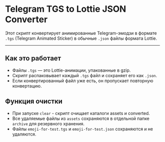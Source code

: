 # Telegram TGS to Lottie JSON Converter

Этот скрипт конвертирует анимированные Telegram-эмодзи в формате `.tgs` (Telegram Animated Sticker) в обычные `.json` файлы формата Lottie.

---

## Как это работает

- Файлы `.tgs` — это Lottie-анимации, упакованные в gzip.
- Скрипт распаковывает каждый `.tgs` файл и сохраняет его как `.json`.
- Если конвертированный файл уже есть, он пропускает повторную конвертацию.

## Функция очистки

- При запуске `clear` - скрипт очищает каталоги assets и converted.
- Все удаляемые файлы из `assets` сохраняются в отдельной папке `archive` для резервного хранения.
- Файлы `emoji-for-test.tgs` и `emoji-for-test.json` сохраняются и не удаляются.
